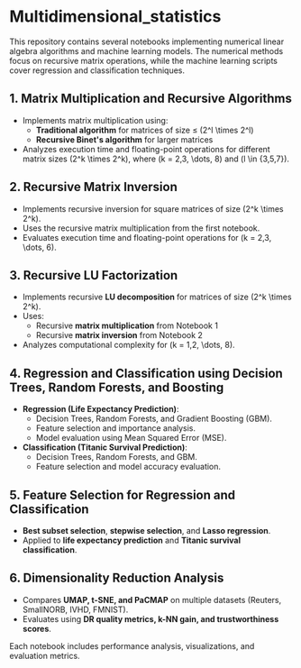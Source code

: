 # Multidimensional_statistics

This repository contains several notebooks implementing numerical linear algebra algorithms and machine learning models. The numerical methods focus on recursive matrix operations, while the machine learning scripts cover regression and classification techniques.  

## **1. Matrix Multiplication and Recursive Algorithms**  
- Implements matrix multiplication using:  
  - **Traditional algorithm** for matrices of size ≤ \(2^l \times 2^l\)  
  - **Recursive Binet's algorithm** for larger matrices  
- Analyzes execution time and floating-point operations for different matrix sizes \(2^k \times 2^k\), where \(k = 2,3, \dots, 8\) and \(l \in \{3,5,7\}\).  

## **2. Recursive Matrix Inversion**  
- Implements recursive inversion for square matrices of size \(2^k \times 2^k\).  
- Uses the recursive matrix multiplication from the first notebook.  
- Evaluates execution time and floating-point operations for \(k = 2,3, \dots, 6\).  

## **3. Recursive LU Factorization**  
- Implements recursive **LU decomposition** for matrices of size \(2^k \times 2^k\).  
- Uses:  
  - Recursive **matrix multiplication** from Notebook 1  
  - Recursive **matrix inversion** from Notebook 2  
- Analyzes computational complexity for \(k = 1,2, \dots, 8\).  

## **4. Regression and Classification using Decision Trees, Random Forests, and Boosting**  
- **Regression (Life Expectancy Prediction)**:  
  - Decision Trees, Random Forests, and Gradient Boosting (GBM).  
  - Feature selection and importance analysis.  
  - Model evaluation using Mean Squared Error (MSE).  
- **Classification (Titanic Survival Prediction)**:  
  - Decision Trees, Random Forests, and GBM.  
  - Feature selection and model accuracy evaluation.  

## **5. Feature Selection for Regression and Classification**  
- **Best subset selection**, **stepwise selection**, and **Lasso regression**.  
- Applied to **life expectancy prediction** and **Titanic survival classification**.  

## **6. Dimensionality Reduction Analysis**  
- Compares **UMAP, t-SNE, and PaCMAP** on multiple datasets (Reuters, SmallNORB, IVHD, FMNIST).  
- Evaluates using **DR quality metrics, k-NN gain, and trustworthiness scores**.  

Each notebook includes performance analysis, visualizations, and evaluation metrics.
